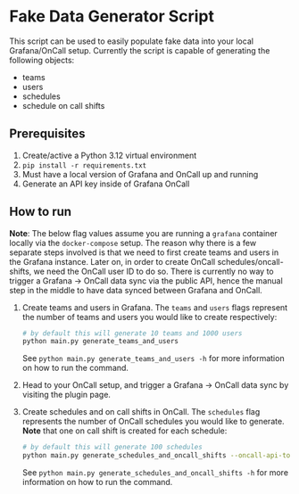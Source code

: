# Fake Data Generator Script

This script can be used to easily populate fake data into your local Grafana/OnCall setup. Currently the script is
capable of generating the following objects:

- teams
- users
- schedules
- schedule on call shifts

## Prerequisites

1. Create/active a Python 3.12 virtual environment
2. `pip install -r requirements.txt`
3. Must have a local version of Grafana and OnCall up and running
4. Generate an API key inside of Grafana OnCall

## How to run

**Note**: The below flag values assume you are running a `grafana` container locally via the `docker-compose` setup.
The reason why there is a few separate steps involved is that we need to first create teams and users in the Grafana
instance. Later on, in order to create OnCall schedules/oncall-shifts, we need the OnCall user ID to do so. There is
currently no way to trigger a Grafana -> OnCall data sync via the public API, hence the manual step in the middle
to have data synced between Grafana and OnCall.

1. Create teams and users in Grafana. The `teams` and `users` flags represent the number of teams and users you would
   like to create respectively:

   ```bash
   # by default this will generate 10 teams and 1000 users
   python main.py generate_teams_and_users
   ```

   See `python main.py generate_teams_and_users -h` for more information on how to run the command.

2. Head to your OnCall setup, and trigger a Grafana -> OnCall data sync by visiting the plugin page.
3. Create schedules and on call shifts in OnCall. The `schedules` flag represents the number of OnCall schedules you
   would like to generate. **Note** that one on call shift is created for each schedule:

   ```bash
   # by default this will generate 100 schedules
   python main.py generate_schedules_and_oncall_shifts --oncall-api-token=<oncall-api-key>
   ```

   See `python main.py generate_schedules_and_oncall_shifts -h` for more information on how to run the command.
